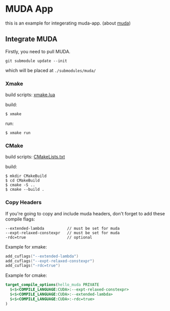 # MUDA App

this is an example for integerating muda-app. (about [muda](https://github.com/MuGdxy/muda))

## Integrate MUDA

Firstly, you need to pull MUDA.

```shell
git submodule update --init
```

which will be placed at `./submodules/muda/`

### Xmake

build scripts: [xmake.lua](./xmake.lua)

build:

```shell
$ xmake
```

run:

```shell
$ xmake run
```

### CMake

build scripts: [CMakeLists.txt](./CMakeLists.txt)

build:

```shell
$ mkdir CMakeBuild
$ cd CMakeBuild
$ cmake -S ..
$ cmake --build .
```

### Copy Headers

If you're going to copy and include muda headers, don't forget to add these compile flags:

```
--extended-lambda          // must be set for muda
--expt-relaxed-constexpr   // must be set for muda
-rdc=true                  // optional
```

Example for xmake:

```lua
add_cuflags("--extended-lambda")        
add_cuflags("--expt-relaxed-constexpr") 
add_cuflags("-rdc=true")
```

Example for cmake:

```cmake
target_compile_options(hello_muda PRIVATE
  $<$<COMPILE_LANGUAGE:CUDA>:--expt-relaxed-constexpr>
  $<$<COMPILE_LANGUAGE:CUDA>:--extended-lambda>
  $<$<COMPILE_LANGUAGE:CUDA>:-rdc=true>
)
```



